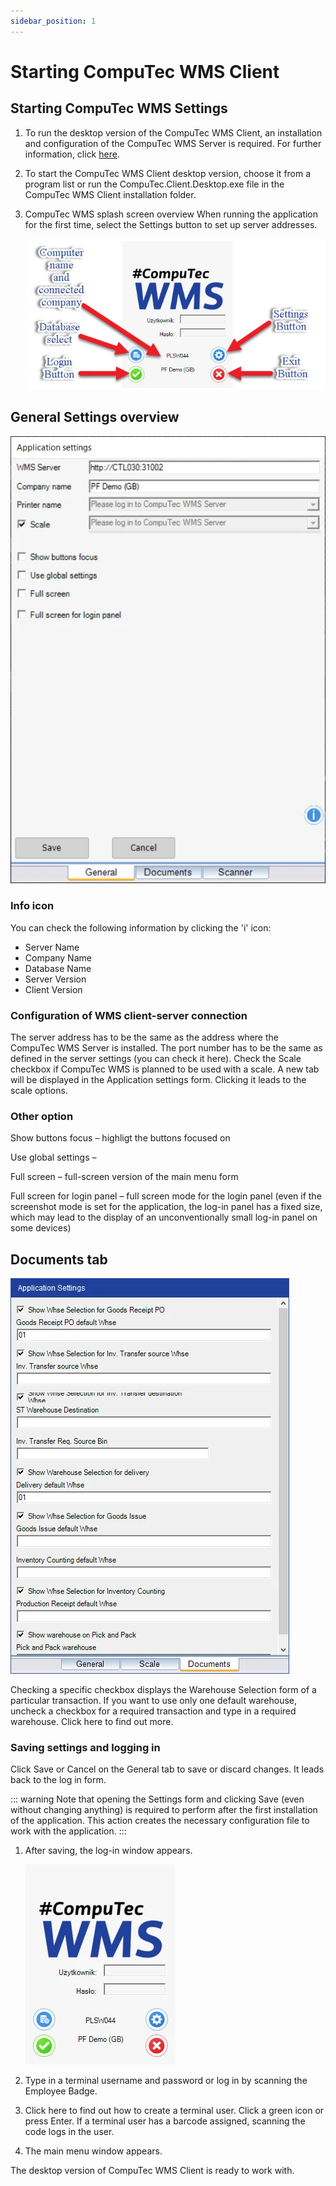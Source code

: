 ```yaml
---
sidebar_position: 1
---
```


# Starting CompuTec WMS Client

## Starting CompuTec WMS Settings

1. To run the desktop version of the CompuTec WMS Client, an installation and configuration of the CompuTec WMS Server is required. For further information, click [here](../administrator-guide/installation/wms-server/overview.md).
2. To start the CompuTec WMS Client desktop version, choose it from a program list or run the CompuTec.Client.Desktop.exe file in the CompuTec WMS Client installation folder.
3. CompuTec WMS splash screen overview
    When running the application for the first time, select the Settings button to set up server addresses.

    ![WMS Main Screen](./media/wms-main-screen.webp)

## General Settings overview

![General Settings](./media/application-settings-general.webp)

### Info icon

You can check the following information by clicking the 'i' icon:

- Server Name
- Company Name
- Database Name
- Server Version
- Client Version

### Configuration of WMS client-server connection

The server address has to be the same as the address where the CompuTec WMS Server is installed.
The port number has to be the same as defined in the server settings (you can check it here).
Check the Scale checkbox if CompuTec WMS is planned to be used with a scale. A new tab will be displayed in the Application settings form. Clicking it leads to the scale options.

### Other option

Show buttons focus – highligt the buttons focused on

Use global settings –

Full screen – full-screen version of the main menu form

Full screen for login panel – full screen mode for the login panel (even if the screenshot mode is set for the application, the log-in panel has a fixed size, which may lead to the display of an unconventionally small log-in panel on some devices)

## Documents tab

![Document Tab](./media/application-settings-document.webp)

Checking a specific checkbox displays the Warehouse Selection form of a particular transaction. If you want to use only one default warehouse, uncheck a checkbox for a required transaction and type in a required warehouse. Click here to find out more.

### Saving settings and logging in

Click Save or Cancel on the General tab to save or discard changes. It leads back to the log in form.

::: warning
    Note that opening the Settings form and clicking Save (even without changing anything) is required to perform after the first installation of the application. This action creates the necessary configuration file to work with the application.
:::

1. After saving, the log-in window appears.

    ![Login](./media/wms-login.webp)
2. Type in a terminal username and password or log in by scanning the Employee Badge.
3. Click here to find out how to create a terminal user. Click a green icon or press Enter. If a terminal user has a barcode assigned, scanning the code logs in the user.
4. The main menu window appears.

The desktop version of CompuTec WMS Client is ready to work with.
